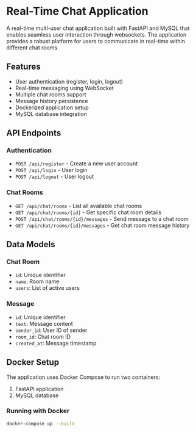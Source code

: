 # Real-Time Chat Application

A real-time multi-user chat application built with FastAPI and MySQL that enables seamless user interaction through websockets. The application provides a robust platform for users to communicate in real-time within different chat rooms.

## Features

- User authentication (register, login, logout)
- Real-time messaging using WebSocket
- Multiple chat rooms support
- Message history persistence
- Dockerized application setup
- MySQL database integration

## API Endpoints

### Authentication

- `POST /api/register` - Create a new user account
- `POST /api/login` - User login
- `POST /api/logout` - User logout

### Chat Rooms

- `GET /api/chat/rooms` - List all available chat rooms
- `GET /api/chat/rooms/{id}` - Get specific chat room details
- `POST /api/chat/rooms/{id}/messages` - Send message to a chat room
- `GET /api/chat/rooms/{id}/messages` - Get chat room message history

## Data Models

### Chat Room

- `id`: Unique identifier
- `name`: Room name
- `users`: List of active users

### Message

- `id`: Unique identifier
- `text`: Message content
- `sender_id`: User ID of sender
- `room_id`: Chat room ID
- `created_at`: Message timestamp

## Docker Setup

The application uses Docker Compose to run two containers:

1. FastAPI application
2. MySQL database

### Running with Docker

```bash
docker-compose up --build
```
